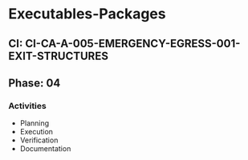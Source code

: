 # Executables-Packages

## CI: CI-CA-A-005-EMERGENCY-EGRESS-001-EXIT-STRUCTURES
## Phase: 04

### Activities
- Planning
- Execution
- Verification
- Documentation
